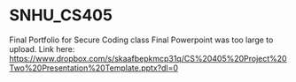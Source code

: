 # SNHU_CS405
Final Portfolio for Secure Coding class
Final Powerpoint was too large to upload. Link here: https://www.dropbox.com/s/skaafbepkmcp31q/CS%20405%20Project%20Two%20Presentation%20Template.pptx?dl=0
